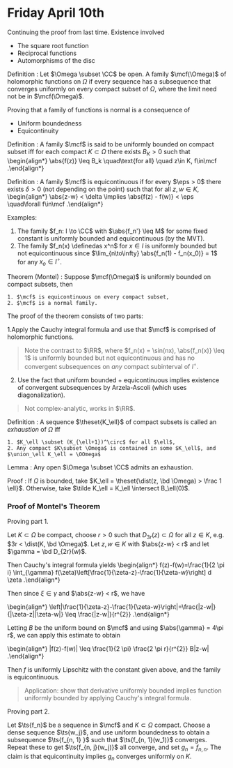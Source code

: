 # Friday April 10th

Continuing the proof from last time.
Existence involved

- The square root function
- Reciprocal functions
- Automorphisms of the disc

Definition
:   Let $\Omega \subset \CC$ be open.
    A family $\mcf(\Omega)$ of holomorphic functions on $\Omega$ if every sequence has a subsequence that converges uniformly on every compact subset of $\Omega$, where the limit need not be in $\mcf(\Omega)$.

Proving that a family of functions is normal is a consequence of

- Uniform boundedness
- Equicontinuity

Definition
:   A family $\mcf$ is said to be uniformly bounded on compact subset iff for each compact $K \subset \Omega$ there exists $B_K > 0$ such that
    \begin{align*}
    \abs{f(z)} \leq B_k \quad\text{for all} \quad z\in K, f\in\mcf
    .\end{align*}

Definition
:   A family $\mcf$ is equicontinuous if for every $\eps > 0$ there exists $\delta > 0$ (not depending on the point) such that for all $z, w\in K$,
    \begin{align*}
    \abs{z-w} < \delta \implies \abs{f(z) - f(w)} < \eps \quad\forall f\in\mcf
    .\end{align*}

Examples:

1. The family $f_n: I \to \CC$ with $\abs{f_n'} \leq M$ for some fixed constant is uniformly bounded and equicontinuous (by the MVT).
2. The family $f_n(x) \definedas x^n$ for $x\in I$ is uniformly bounded but not equicontinuous since $\lim_{n\to\infty} \abs{f_n(1) - f_n(x_0)} = 1$ for any $x_o \in I^\circ$.

Theorem (Montel)
:   Suppose $\mcf(\Omega)$ is uniformly bounded on compact subsets, then

    1. $\mcf$ is equicontinuous on every compact subset,
    2. $\mcf$ is a normal family.

The proof of the theorem consists of two parts:

1.Apply the Cauchy integral formula and use that $\mcf$ is comprised of holomorphic functions.

  > Note the contrast to $\RR$, where $f_n(x) = \sin(nx), \abs{f_n(x)} \leq 1$ is uniformly bounded but not equicontinuous and has no convergent subsequences on *any* compact subinterval of $I^\circ$.

2. Use the fact that uniform bounded + equicontinuous implies existence of convergent subsequences by Arzela-Ascoli (which uses diagonalization).

  > Not complex-analytic, works in $\RR$.

Definition
:   A sequence $\theset{K_\ell}$ of compact subsets is called an *exhaustion* of $\Omega$ iff

    1. $K_\ell \subset (K_{\ell+1})^\circ$ for all $\ell$,
    2. Any compact $K\subset \Omega$ is contained in some $K_\ell$, and $\union_\ell K_\ell = \OOmega$


Lemma
: Any open $\Omega \subset \CC$ admits an exhaustion.

Proof
:   If $\Omega$ is bounded, take $K_\ell = \theset{\dist(z, \bd \Omega) > \frac 1 \ell}$.
    Otherwise, take $\tilde K_\ell = K_\ell \intersect B_\ell(0)$.

### Proof of Montel's Theorem

Proving part 1.

Let $K \subset \Omega$ be compact, choose $r> 0$ such that $D_{3r}(z) \subset \Omega$ for all $z\in K$, e.g. $3r < \dist(K, \bd \Omega)$.
Let $z, w\in K$ with $\abs{z-w} < r$ and let $\gamma = \bd D_{2r}(w)$.

Then Cauchy's integral formula yields
\begin{align*}
  f(z)-f(w)=\frac{1}{2 \pi i} \int_{\gamma} f(\zeta)\left[\frac{1}{\zeta-z}-\frac{1}{\zeta-w}\right] d \zeta
.\end{align*}

Then since $\xi \in \gamma$ and $\abs{z-w} < r$, we have

\begin{align*}
  \left|\frac{1}{\zeta-z}-\frac{1}{\zeta-w}\right|=\frac{|z-w|}{|\zeta-z||\zeta-w|} \leq \frac{|z-w|}{r^{2}}
.\end{align*}

Letting $B$ be the uniform bound on $\mcf$ and using $\abs{\gamma} = 4\pi r$, we can apply this estimate to obtain

\begin{align*}
  |f(z)-f(w)| \leq \frac{1}{2 \pi} \frac{2 \pi r}{r^{2}} B|z-w|
.\end{align*}

Then $f$ is uniformly Lipschitz with the constant given above, and the family is equicontinuous.

> Application: show that derivative uniformly bounded implies function uniformly bounded by applying Cauchy's integral formula.

Proving part 2.

Let $\ts{f_n}$ be a sequence in $\mcf$ and $K\subset \Omega$ compact.
Choose a dense sequence $\ts{w_j}$, and use uniform boundedness to obtain a subsequence $\ts{f_{n, 1} }$ such that $\ts{f_{n, 1}(w_1)}$ converges.
Repeat these to get $\ts{f_{n, j}(w_j)}$ all converge, and set $g_n = f_{n, n}$.
The claim is that equicontinuity implies $g_n$ converges uniformly on $K$.

